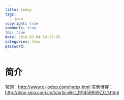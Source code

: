 ```yaml
---
title: Lodop
tags:
  - java 
copyright: true
comments: true
toc: true
date: 2019-03-04 14:25:33
categories: Java
password:
--- 
```


# 简介
官网：http://www.c-lodop.com/index.html
实例博客：http://blog.sina.com.cn/s/articlelist_1914599397_0_1.html
